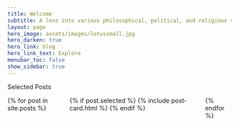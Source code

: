 ```yaml
---
title: Welcome
subtitle: A lens into various philosophical, political, and religious viewpoints from across the spectrum; sometimes controversial, other times mainstream, ideas are often presented with an Indic twist.
layout: page
hero_image: assets/images/lotussmall.jpg
hero_darken: true
hero_link: blog
hero_link_text: Explore
menubar_toc: false
show_sidebar: true
---
```

<p class="title is-4">Selected Posts</p>

<div class="columns is-multiline">
    {% for post in site.posts %}
    <div class="column is-12">
        {% if post.selected %}
        {% include post-card.html %}
        {% endif %}
    </div>
    {% endfor %}
</div>

